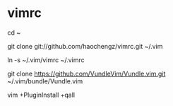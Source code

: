 # vimrc

cd ~

git clone git://github.com/haochengz/vimrc.git ~/.vim

ln -s ~/.vim/vimrc ~/.vimrc

git clone https://github.com/VundleVim/Vundle.vim.git ~/.vim/bundle/Vundle.vim

vim +PluginInstall +qall
